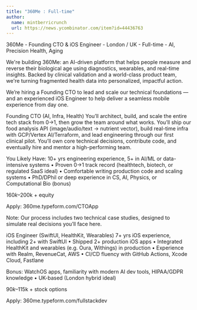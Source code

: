 ```yaml
---
title: "360Me : Full-time"
author:
  name: mintberricrunch
  url: https://news.ycombinator.com/item?id=44436763
---
```


<JobNavigation />

360Me - Founding CTO &amp; iOS Engineer - London &#x2F; UK - Full-time - AI, Precision Health, Aging

We&#x27;re building 360Me: an AI-driven platform that helps people measure and reverse their biological age using diagnostics, wearables, and real-time insights. Backed by clinical validation and a world-class product team, we&#x27;re turning fragmented health data into personalized, impactful action.

We’re hiring a Founding CTO to lead and scale our technical foundations — and an experienced iOS Engineer to help deliver a seamless mobile experience from day one.

Founding CTO (AI, Infra, Health)
You’ll architect, build, and scale the entire tech stack from 0→1, then grow the team around what works. You’ll ship our food analysis API (image&#x2F;audio&#x2F;text → nutrient vector), build real-time infra with GCP&#x2F;Vertex AI&#x2F;Terraform, and lead engineering through our first clinical pilot. You’ll own core technical decisions, contribute code, and eventually hire and mentor a high-performing team.

You Likely Have:
    10+ yrs engineering experience, 5+ in AI&#x2F;ML or data-intensive systems •
    Proven 0→1 track record (healthtech, biotech, or regulated SaaS ideal) •
    Comfortable writing production code and scaling systems •
    PhD&#x2F;DPhil or deep experience in CS, AI, Physics, or Computational Bio (bonus)

$160k–$200k + equity

Apply: 360me.typeform.com&#x2F;CTOApp

Note: Our process includes two technical case studies, designed to simulate real decisions you’ll face here.

iOS Engineer (SwiftUI, HealthKit, Wearables)
    7+ yrs iOS experience, including 2+ with SwiftUI •
    Shipped 2+ production iOS apps •
    Integrated HealthKit and wearables (e.g. Oura, Withings) in production •
    Experience with Realm, RevenueCat, AWS •
    CI&#x2F;CD fluency with GitHub Actions, Xcode Cloud, Fastlane

Bonus: WatchOS apps, familiarity with modern AI dev tools, HIPAA&#x2F;GDPR knowledge •
UK-based (London hybrid ideal)

$90k–$115k + stock options

Apply: 360me.typeform.com&#x2F;fullstackdev
<JobApplication />
